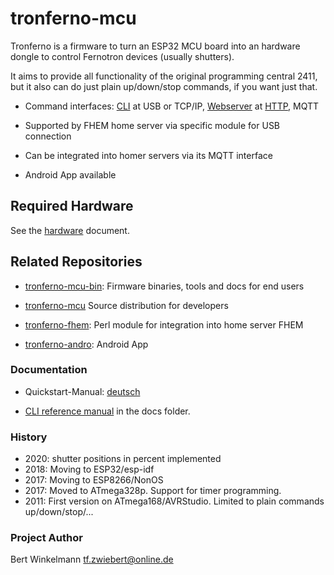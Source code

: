 # tronferno-mcu

  Tronferno is a firmware to turn an ESP32 MCU board into an hardware
  dongle to control Fernotron devices (usually shutters).

  It aims to provide all functionality of the original programming
  central 2411, but it also can do just plain up/down/stop commands,
  if you want just that.

  * Command interfaces: [CLI](docs/CLI.md) at USB or TCP/IP, [Webserver](docs/webserver.md) at [HTTP](docs/http.md), MQTT

  * Supported by FHEM home server via specific module for USB
    connection

  * Can be integrated into homer servers via its MQTT interface

  * Android App available


## Required Hardware

See the [hardware](docs/hardware.md) document.


## Related Repositories

 * [tronferno-mcu-bin](https://github.com/zwiebert/tronferno-mcu-bin): Firmware binaries, tools and docs for end users

 * [tronferno-mcu](https://github.com/zwiebert/tronferno-mcu) Source distribution for developers

 * [tronferno-fhem](https://github.com/zwiebert/tronferno-fhem): Perl module for integration into home server FHEM

 * [tronferno-andro](https://github.com/zwiebert/tronferno-andro): Android App


### Documentation

  * Quickstart-Manual: [deutsch](docs/starter-de.md)

  * [CLI reference manual](https://github.com/zwiebert/tronferno-mcu/blob/master/docs/CLI.md) in the docs folder.


### History
 * 2020: shutter positions in percent implemented
 * 2018: Moving to ESP32/esp-idf
 * 2017: Moving to ESP8266/NonOS
 * 2017: Moved to ATmega328p. Support for timer programming.
 * 2011: First version on ATmega168/AVRStudio. Limited to plain commands up/down/stop/...

### Project Author

Bert Winkelmann <tf.zwiebert@online.de>
